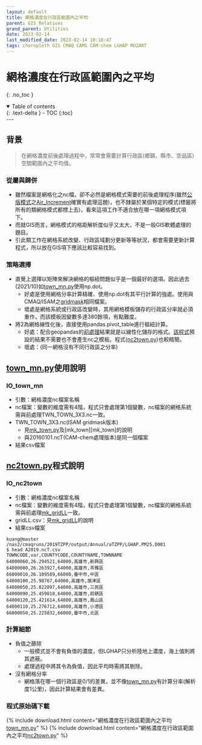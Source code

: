 ```yaml
---
layout: default
title: 網格濃度在行政區範圍內之平均
parent: GIS Relatives
grand_parent: Utilities
date: 2023-02-14
last_modified_date: 2023-02-14 10:18:47
tags: choropleth GIS CMAQ CAMS CAM-chem LGHAP MOZART
---
```


# 網格濃度在行政區範圍內之平均

{: .no_toc }

<details open markdown="block">
  <summary>
    Table of contents
  </summary>
  {: .text-delta }
- TOC
{:toc}
</details>
---

## 背景

> 在網格濃度前後處理過程中，常常會需要計算行政區(鄉鎮、縣市、空品區)空間範圍內之平均值。

### 從屬與歸併

- 雖然檔案是網格化之nc檔，卻不必然是網格模式需要的前後處理程序(雖然[公版模式](../../GridModels/TWNEPA_RecommCMAQ/post_process/Air_Increment.md)之[Air_Increment][Air_Increment]確實有處理這題)，也不隸屬於某個特定的模式(標籤將所有的類網格模式都標上去)，看來這項工作不適合放在哪一項網格模式項下。
- 而就GIS而言，網格模式的格距解析度似乎又太大，不是一般GIS軟體處理的題目。
- 引此類工作在網格系統改變、行政區域劃分更新等等狀況，都會需要更新計算程式，所以放在GIS項下應該比較容易找到。

### 策略選擇

- 直覺上選擇以矩陣來解決網格的樞紐問題似乎是一個最好的選項。因此過去(2021/10)如[town_mn.py][town_mn.py]使用np.dot。
  - 好處是使用網格分率計算精確、使用np.dot有其平行計算的強處。使用與CMAQ/ISAM之[gridmask](../../GridModels/ISAM/run_isamMM_RR_DM.md)相同檔案。
  - 壞處是網格系統或行政區改變時，其用網格模板儲存的行政區分率就必須重作，而該模板因變數多達380餘項，有點難度。
- 將2為網格線性化後，直接使用pandas.pivot_table進行樞紐計算。
  - 好處：配合geopandas的[前處理](mk_gridLL)結果就是以線性化儲存的格式。[該程式][mk_gridLL]預設的結果不需要也不會產生nc之模板。程式([nc2town.py][nc2town.py])也較精簡。
  - 壞處：(同一網格沒有不同行政區之分率)

## [town_mn.py][town_mn.py]使用說明

### IO_town_mn

- 引數：網格濃度nc檔案名稱
- nc檔案：變數的維度需有4階，程式只會處理第1個變數，nc檔案的網格系統需與前處理TWN_TOWN_3X3.nc一致。
- TWN_TOWN_3X3.nc(ISAM gridmask版本)
  - 見[mk_town.py][1]及[mk_town][mk_town]的說明
  - 與20160101.ncT(CAM-chem處理版本)是同一個檔案
- 結果csv檔案

## [nc2town.py][nc2town.py]程式說明

### IO_nc2town

- 引數：網格濃度nc檔案名稱
- nc檔案：變數的維度需有4階，程式只會處理第1個變數，nc檔案的網格系統需與前處理[mk_gridLL][mk_gridLL]一致。
- gridLL.csv：見[mk_gridLL][mk_gridLL]的說明
- 結果csv檔案

```csv
kuang@master /nas2/cmaqruns/2019TZPP/output/Annual/aTZPP/LGHAP.PM25.D001
$ head A2019.ncT.csv
TOWNCODE,var,COUNTYCODE,COUNTYNAME,TOWNNAME
64000060,26.294521,64000,高雄市,新興區
64000080,26.263927,64000,高雄市,苓雅區
66000010,26.109589,66000,臺中市,中區
64000100,25.98767,64000,高雄市,旗津區
64000050,25.822897,64000,高雄市,三民區
64000090,25.459818,64000,高雄市,前鎮區
64000120,25.421614,64000,高雄市,鳳山區
64000110,25.276712,64000,高雄市,小港區
66000050,25.225832,66000,臺中市,北區
```

### 計算細節

- 負值之篩除
  - 一般模式並不會有負值的濃度，但LGHAP只分析陸地上濃度，海上值則將其遮蔽。
  - 處理過程中將其令為負值，因此平均時需將其剔除。
- 沒有網格分率
  - 網格落在哪一個行政區是0/1的差異，並不像[town_mn.py][town_mn.py]有計算分率(解析度1公里)，因此計算結果會有差異。

### 程式原始碼下載

{% include download.html content="網格濃度在行政區範圍內之平均[town_mn.py][town_mn.py]" %}
{% include download.html content="網格濃度在行政區範圍內之平均[nc2town.py][nc2town.py]" %}

[Air_Increment]:  "空品增量模擬工具(Air_Increment_tool)-縣市最大值分析"
[town_mn.py]: https://github.com/sinotec2/Focus-on-Air-Quality/blob/main/utilities/GIS/town_mn.py "網格濃度在行政區範圍內之平均"
[mk_gridLL]: mk_gridLL "行政區範圍格點化"
[nc2town.py]: https://github.com/sinotec2/Focus-on-Air-Quality/blob/main/utilities/GIS/nc2town.py "網格濃度在行政區範圍內之平均nc2town.py"
[1]: https://github.com/sinotec2/Focus-on-Air-Quality/blob/main/AQana/GAQuality/NCAR_ACOM/CAM_pys/mk_town.py "mk_town.py"